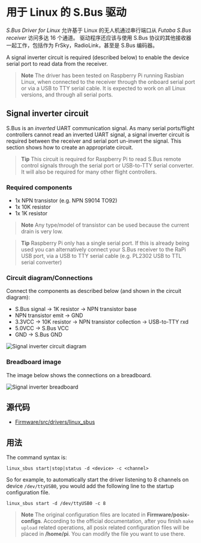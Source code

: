 # 用于 Linux 的 S.Bus 驱动

*S.Bus Driver for Linux* 允许基于 Linux 的无人机通过串行端口从 *Futaba S.Bus receiver* 访问多达 16 个通道。 驱动程序还应该与使用 S.Bus 协议的其他接收器一起工作，包括作为 FrSky，RadioLink，甚至是 S.Bus 编码器。

A signal inverter circuit is required (described below) to enable the device serial port to read data from the receiver.

> **Note** The driver has been tested on Raspberry Pi running Rasbian Linux, when connected to the receiver through the onboard serial port or via a USB to TTY serial cable. It is expected to work on all Linux versions, and through all serial ports.

## Signal inverter circuit

S.Bus is an *inverted* UART communication signal. As many serial ports/flight controllers cannot read an inverted UART signal, a signal inverter circuit is required between the receiver and serial port un-invert the signal. This section shows how to create an appropriate circuit.

> **Tip** This circuit is required for Raspberry Pi to read S.Bus remote control signals through the serial port or USB-to-TTY serial converter. It will also be required for many other flight controllers.

### Required components

* 1x NPN transistor (e.g. NPN S9014 TO92) 
* 1x 10K resistor
* 1x 1K resistor

> **Note** Any type/model of transistor can be used because the current drain is very low.

<span></span>

> **Tip** Raspberry Pi only has a single serial port. If this is already being used you can alternatively connect your S.Bus receiver to the RaPi USB port, via a USB to TTY serial cable (e.g. PL2302 USB to TTL serial converter)

### Circuit diagram/Connections

Connect the components as described below (and shown in the circuit diagram):

* S.Bus signal &rarr; 1K resistor &rarr; NPN transistor base
* NPN transistor emit &rarr; GND
* 3.3VCC &rarr; 10K resistor &rarr; NPN transistor collection &rarr; USB-to-TTY rxd
* 5.0VCC &rarr; S.Bus VCC
* GND &rarr; S.Bus GND

![Signal inverter circuit diagram](../../assets/driver_sbus_signal_inverter_circuit_diagram.png)

### Breadboard image

The image below shows the connections on a breadboard.

![Signal inverter breadboard](../../assets/driver_sbus_signal_inverter_breadboard.png)

## 源代码

* [Firmware/src/drivers/linux_sbus](https://github.com/PX4/Firmware/tree/master/src/drivers/linux_sbus)

## 用法

The command syntax is:

    linux_sbus start|stop|status -d <device> -c <channel>
    

So for example, to automatically start the driver listening to 8 channels on device `/dev/ttyUSB0`, you would add the following line to the startup configuration file.

    linux_sbus start -d /dev/ttyUSB0 -c 8
    

> **Note** The original configuration files are located in **Firmware/posix-configs**. According to the official documentation, after you finish `make upload` related operations, all posix related configuration files will be placed in **/home/pi**. You can modify the file you want to use there.